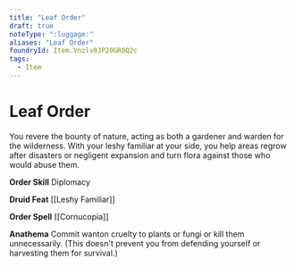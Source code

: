 ```yaml
---
title: "Leaf Order"
draft: true
noteType: ":luggage:"
aliases: "Leaf Order"
foundryId: Item.Vnzlv0JP20GR0Q2c
tags:
  - Item
---
```


# Leaf Order

You revere the bounty of nature, acting as both a gardener and warden for the wilderness. With your leshy familiar at your side, you help areas regrow after disasters or negligent expansion and turn flora against those who would abuse them.

**Order Skill** Diplomacy

**Druid Feat** [[Leshy Familiar]]

**Order Spell** [[Cornucopia]]

**Anathema** Commit wanton cruelty to plants or fungi or kill them unnecessarily. (This doesn't prevent you from defending yourself or harvesting them for survival.)

